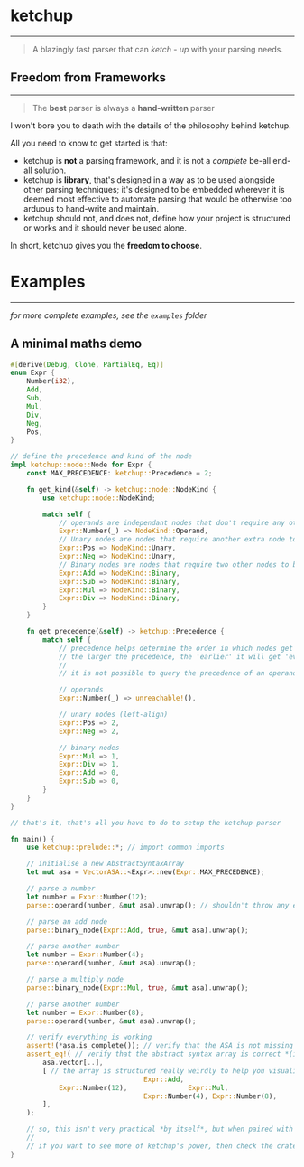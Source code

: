 # ketchup
---
> A blazingly fast parser that can *ketch - up* with your parsing needs.

## Freedom from Frameworks
---
> The **best** parser is always a **hand-written** parser

I won't bore you to death with the details of the philosophy behind ketchup.

All you need to know to get started is that:
- ketchup is **not** a parsing framework, and it is not a *complete* be-all end-all solution.
- ketchup is **library**, that's designed in a way as to be used alongside other parsing techniques; it's designed to be embedded wherever it is deemed most effective to automate parsing that would be otherwise too arduous to hand-write and maintain.
- ketchup should not, and does not, define how your project is structured or works and it should never be used alone.

In short, ketchup gives you the **freedom to choose**.

# Examples
---
*for more complete examples, see the `examples` folder*

## A minimal maths demo
```rust
#[derive(Debug, Clone, PartialEq, Eq)]
enum Expr {
    Number(i32),
    Add,
    Sub,
    Mul,
    Div,
    Neg,
    Pos,
}

// define the precedence and kind of the node
impl ketchup::node::Node for Expr {
    const MAX_PRECEDENCE: ketchup::Precedence = 2;

    fn get_kind(&self) -> ketchup::node::NodeKind {
        use ketchup::node::NodeKind;

        match self {
            // operands are independant nodes that don't require any other nodes to be 'complete'
            Expr::Number(_) => NodeKind::Operand,
            // Unary nodes are nodes that require another extra node to be 'complete'
            Expr::Pos => NodeKind::Unary,
            Expr::Neg => NodeKind::Unary,
            // Binary nodes are nodes that require two other nodes to be 'complete'
            Expr::Add => NodeKind::Binary,
            Expr::Sub => NodeKind::Binary,
            Expr::Mul => NodeKind::Binary,
            Expr::Div => NodeKind::Binary,
        }
    }

    fn get_precedence(&self) -> ketchup::Precedence {
        match self {
            // precedence helps determine the order in which nodes get 'evaluated';
            // the larger the precedence, the 'earlier' it will get 'evaluated'
            //
            // it is not possible to query the precedence of an operand and it won't ever happen unless ketchup has a critical bug so it's arlight to just panic

            // operands
            Expr::Number(_) => unreachable!(),

            // unary nodes (left-align)
            Expr::Pos => 2,
            Expr::Neg => 2,

            // binary nodes
            Expr::Mul => 1,
            Expr::Div => 1,
            Expr::Add => 0,
            Expr::Sub => 0,
        }
    }
}

// that's it, that's all you have to do to setup the ketchup parser

fn main() {
    use ketchup::prelude::*; // import common imports

    // initialise a new AbstractSyntaxArray
    let mut asa = VectorASA::<Expr>::new(Expr::MAX_PRECEDENCE);

    // parse a number
    let number = Expr::Number(12);
    parse::operand(number, &mut asa).unwrap(); // shouldn't throw any errors

    // parse an add node
    parse::binary_node(Expr::Add, true, &mut asa).unwrap();

    // parse another number
    let number = Expr::Number(4);
    parse::operand(number, &mut asa).unwrap();

    // parse a multiply node
    parse::binary_node(Expr::Mul, true, &mut asa).unwrap();

    // parse another number
    let number = Expr::Number(8);
    parse::operand(number, &mut asa).unwrap();

    // verify everything is working
    assert!(*asa.is_complete()); // verify that the ASA is not missing any expected nodes
    assert_eq!( // verify that the abstract syntax array is correct *(if it wasn't this wouldn't be a very good library would it?)*
        asa.vector[..],
        [ // the array is structured really weirdly to help you visualise the structure of the ASA as a tree
                                 Expr::Add,
            Expr::Number(12),               Expr::Mul,
                                 Expr::Number(4), Expr::Number(8),
        ],
    );

    // so, this isn't very practical *by itself*, but when paired with a lexer (such as logos), a fancy error reporting system such as ariadne, and some hand-written parsing (like for function definitions), ketchup becomes an extremely flexible and powerful parser that's fit for any project
    //
    // if you want to see more of ketchup's power, then check the crates in `examples` directory
}
```
